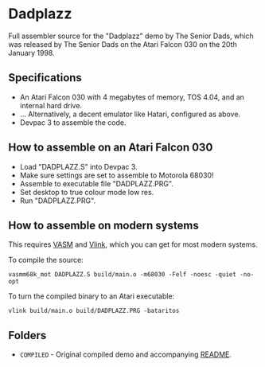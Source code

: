 # Dadplazz

Full assembler source for the "Dadplazz" demo by The Senior Dads, which was released by The Senior Dads on the Atari Falcon 030 on the 20th January 1998.

## Specifications
* An Atari Falcon 030 with 4 megabytes of memory, TOS 4.04, and an internal hard drive.
* ... Alternatively, a decent emulator like Hatari, configured as above.
* Devpac 3 to assemble the code.

## How to assemble on an Atari Falcon 030
* Load "DADPLAZZ.S" into Devpac 3.
* Make sure settings are set to assemble to Motorola 68030!
* Assemble to executable file "DADPLAZZ.PRG".
* Set desktop to true colour mode low res.
* Run "DADPLAZZ.PRG".

## How to assemble on modern systems

This requires [VASM](http://sun.hasenbraten.de/vasm/) and [Vlink](http://www.compilers.de/vlink.html), which you can get for most modern systems.

To compile the source:

`vasmm68k_mot DADPLAZZ.S build/main.o -m68030 -Felf -noesc -quiet -no-opt`

To turn the compiled binary to an Atari executable:

`vlink build/main.o build/DADPLAZZ.PRG -bataritos`

## Folders
* `COMPILED` - Original compiled demo and accompanying [README](https://github.com/theseniordads/dadplazz/blob/master/COMPILED/README.1ST).
